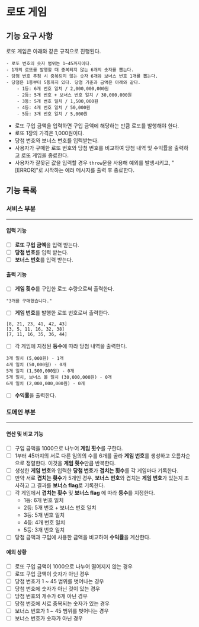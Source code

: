 # 로또 게임

## 기능 요구 사항

로또 게임은 아래와 같은 규칙으로 진행된다.

```
- 로또 번호의 숫자 범위는 1~45까지이다.
- 1개의 로또를 발행할 때 중복되지 않는 6개의 숫자를 뽑는다.
- 당첨 번호 추첨 시 중복되지 않는 숫자 6개와 보너스 번호 1개를 뽑는다.
- 당첨은 1등부터 5등까지 있다. 당첨 기준과 금액은 아래와 같다.
    - 1등: 6개 번호 일치 / 2,000,000,000원
    - 2등: 5개 번호 + 보너스 번호 일치 / 30,000,000원
    - 3등: 5개 번호 일치 / 1,500,000원
    - 4등: 4개 번호 일치 / 50,000원
    - 5등: 3개 번호 일치 / 5,000원
```

- 로또 구입 금액을 입력하면 구입 금액에 해당하는 만큼 로또를 발행해야 한다.
- 로또 1장의 가격은 1,000원이다.
- 당첨 번호와 보너스 번호를 입력받는다.
- 사용자가 구매한 로또 번호와 당첨 번호를 비교하여 당첨 내역 및 수익률을 출력하고 로또 게임을 종료한다.
- 사용자가 잘못된 값을 입력할 경우 `throw`문을 사용해 예외를 발생시키고, "[ERROR]"로 시작하는 에러 메시지를 출력 후 종료한다.

## 기능 목록

### 서비스 부분

* * *

#### 입력 기능
- [ ] **로또 구입 금액**을 입력 받는다.
- [ ] **당첨 번호**를 입력 받는다.
- [ ] **보너스 번호**를 입력 받는다.

#### 출력 기능
- [ ] **게임 횟수**를 구입한 로또 수량으로써 출력한다.
```
"3개를 구매했습니다."
```
- [ ] **게임 번호**를 발행한 로또 번호로써 출력한다. 
```
[8, 21, 23, 41, 42, 43]
[3, 5, 11, 16, 32, 38]
[7, 11, 16, 35, 36, 44]
```
- [ ] 각 게임에 지정된 **등수**에 따라 당첨 내역을 출력한다. 
```
3개 일치 (5,000원) - 1개
4개 일치 (50,000원) - 0개
5개 일치 (1,500,000원) - 0개
5개 일치, 보너스 볼 일치 (30,000,000원) - 0개
6개 일치 (2,000,000,000원) - 0개
```
- [ ] **수익률**을 출력한다.


### 도메인 부분

* * *

#### 연산 및 비교 기능

- [ ] 구입 금액을 1000으로 나누어 **게임 횟수**를 구한다.
- [ ] 1부터 45까지의 서로 다른 임의의 수를 6개를 골라 **게임 번호**를 생성하고 오름차순으로 정렬한다. 이것을 **게임 횟수**만큼 반복한다.
- [ ] 생성한 **게임 번호**와 입력한 **당첨 번호**가 **겹치는 횟수**를 각 게임마다 기록한다.
- [ ] 만약 서로 **겹치는 횟수**가 5개인 경우, **보너스 번호**와 겹치는 **게임 번호**가 있는지 조사하고 그 결과를 **보너스 flag**로 기록한다.
- [ ] 각 게임에서 **겹치는 횟수** 및 **보너스 flag** 에 따라 **등수**를 지정한다. 
    * 1등: 6개 번호 일치 
    * 2등: 5개 번호 + 보너스 번호 일치 
    * 3등: 5개 번호 일치 
    * 4등: 4개 번호 일치 
    * 5등: 3개 번호 일치 
- [ ] 당첨 금액과 구입에 사용한 금액을 비교하여 **수익률**을 계산한다. 

#### 예외 상황
- [ ] 로또 구입 금액이 1000으로 나누어 떨어지지 않는 경우
- [ ] 로또 구입 금액이 숫자가 아닌 경우
- [ ] 당첨 번호가 1 ~ 45 범위를 벗어나는 경우
- [ ] 당첨 번호에 숫자가 아닌 것이 있는 경우
- [ ] 당첨 번호의 개수가 6개 아닌 경우
- [ ] 당첨 번호에 서로 중복되는 숫자가 있는 경우
- [ ] 보너스 번호가 1 ~ 45 범위를 벗어나는 경우
- [ ] 보너스 번호가 숫자가 아닌 경우

